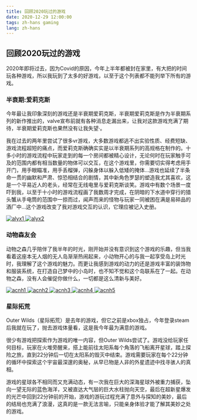 ```yaml
---
title: 回顾2020玩过的游戏
date: 2020-12-29 12:00:00
tags: zh-hans gaming
lang: zh-hans
---
```


## 回顾2020玩过的游戏

2020年即将过去，因为Covid的原因，今年上半年都被封在家里，有大把的时间玩各种游戏，所以我玩到了太多的好游戏，以至于这个列表都不能列举下所有的游戏。

### 半衰期:爱莉克斯

今年最让我印象深刻的游戏还是半衰期爱莉克斯，半衰期爱莉克斯是作为半衰期系列的新作推出的，valve宣布前就有各种消息走漏出来，让我对这款游戏充满了期待，半衰期爱莉克斯也果然没有让我失望·。

我在过去的两年里尝试了很多vr游戏，大多数游戏都逃不出实验性质、经费短缺、游戏流程超短的痛点，而爱莉克斯确确实实是以半衰期系列的高规格在制作的。十多小时的游戏流程中玩家走到的每一个房间都被精心设计，无论何时在玩家触手可及的范围内都有相当数量的物体可以交互，在这个游戏里，你需要切实得考虑用手开门，用手眼瞄准，用手丢榴弹，闪躲身体以躲入低矮的掩体…游戏也延续了半条命一贯的幽默和严肃、惊恐相结合的剧情，其中新角色罗瑟的塑造我尤其喜欢，这是一个平易近人的老头，经常在无线电里与爱莉克斯谈笑。游戏中有数个场景一度吓到我，以至于十小时的游戏流程画了我数周才完成，在阴暗的下水道中穿行的猎头蟹从手电筒的范围中一掠而过，闻声而来的怪物与玩家一同被困在满是易碎品的酒厂中…这个游戏改变了我对游戏交互的认识，它理应被记入史册。

<div id="alyx-gallery">
    <a href="https://cdn.brightgames.top/wp-content/uploads/2020/12/new-half-life-alyx-gameplay-details-shown-from-footage-by-tested.jpg">
        <img src="https://cdn.brightgames.top/wp-content/uploads/2020/12/new-half-life-alyx-gameplay-details-shown-from-footage-by-tested.jpg" alt="alyx1">
    </a>
    <a href="https://cdn.brightgames.top/wp-content/uploads/2020/12/half-life-alyx.jpg">
        <img src="https://cdn.brightgames.top/wp-content/uploads/2020/12/half-life-alyx.jpg" alt="alyx2">
    </a>
</div>

<script>
    lightGallery(document.getElementById('alyx-gallery'),
    {
        thumbnail: true
    });
</script>

### 动物森友会

动物之森几乎陪伴了我半年的时光，刚开始并没有意识到这个游戏的乐趣，但当我看着这座本无人烟的无人岛渐渐热闹起来，小动物开心的与我一起享受岛上时光时，我理解了这个游戏的魅力。而更让我感到游戏的动力的还是游戏丰富的装饰物和服装系统，在打造自己梦中的小岛时，也不知不觉和这个岛联系在了一起。在动物之森，没有人会催促你做什么，一切都是这么清新与美好。

<div id="acnh-gallery">
    <a href="https://cdn.brightgames.top/wp-content/uploads/2020/12/2020042608363800-02CB906EA538A35643C1E1484C4B947D.jpg">
        <img src="https://cdn.brightgames.top/wp-content/uploads/2020/12/2020042608363800-02CB906EA538A35643C1E1484C4B947D.jpg" alt="acnh1">
    </a>
    <a href="https://cdn.brightgames.top/wp-content/uploads/2020/12/2020042723203400-02CB906EA538A35643C1E1484C4B947D.jpg">
        <img src="https://cdn.brightgames.top/wp-content/uploads/2020/12/2020042723203400-02CB906EA538A35643C1E1484C4B947D.jpg" alt="acnh2">
    </a>
    <a href="https://cdn.brightgames.top/wp-content/uploads/2020/12/2020050708255900-02CB906EA538A35643C1E1484C4B947D.jpg">
        <img src="https://cdn.brightgames.top/wp-content/uploads/2020/12/2020050708255900-02CB906EA538A35643C1E1484C4B947D.jpg" alt="acnh3">
    </a>
    <a href="https://cdn.brightgames.top/wp-content/uploads/2020/12/2020062618054600-02CB906EA538A35643C1E1484C4B947D.jpg">
        <img src="https://cdn.brightgames.top/wp-content/uploads/2020/12/2020062618054600-02CB906EA538A35643C1E1484C4B947D.jpg" alt="acnh4">
    </a>
    <a href="https://cdn.brightgames.top/wp-content/uploads/2020/12/2020062618104600-02CB906EA538A35643C1E1484C4B947D.jpg">
        <img src="https://cdn.brightgames.top/wp-content/uploads/2020/12/2020062618104600-02CB906EA538A35643C1E1484C4B947D.jpg" alt="acnh5">
    </a>
</div>

<script>
    lightGallery(document.getElementById('acnh-gallery'),
    {
        thumbnail: true
    });
</script>

### 星际拓荒

Outer Wilds（星际拓荒）是去年的游戏，但它之前是xbox独占，今年登录steam后我就在玩了，抛去游戏体量看，这是我今年最为满意的游戏。

很少有游戏把探索作为游戏的唯一内容，但Outer Wilds尝试了。游戏没给玩家任何目标，玩家在火堆旁醒来，搭上能前往太阳系每个角落的飞船离开星球，踏上探险之旅，直到22分钟后一切在太阳系的毁灭中结束。游戏需要玩家在每个22分钟的循环中探索这个宇宙最深邃的奥秘，从早已物是人非的外星遗迹中找寻骇人的真相。

游戏的星球各不相同而又充满动态，有一次我在巨大的深海星球外被重力捕获，坠向一望无际的蓝色海洋，又被直达大气层的巨大水柱抛向天空，最后在超新星爆发的光芒中回到22分钟前的开始，游戏的游玩过程充满了意外与探知的美妙，最后的结局也充满了浪漫，这真的是一款无法言喻，只能亲身体验才能了解其美妙之处的游戏。

